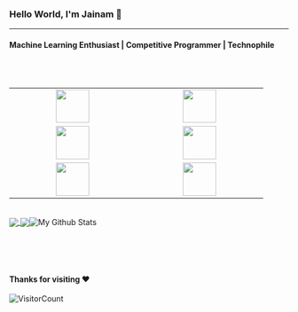 
### Hello World, I'm Jainam :purple_heart:

-----
#### Machine Learning Enthusiast | Competitive Programmer | Technophile

<br>
<br>


<table>
<tbody>
 <tr>
<td align="center" width="16.6%">
<img height=60px src="https://www.vectorlogo.zone/logos/python/python-ar21.svg"> 
</td>
<td align="center" width="16.6%">
<img height=60px src="https://upload.wikimedia.org/wikipedia/commons/1/18/ISO_C%2B%2B_Logo.svg"> 
</td>
</tr>
 <tr>
 <td align="center" width="16.6%">
<img height=60px src="https://www.vectorlogo.zone/logos/firebase/firebase-ar21.svg"> 
   </td>
    <td align="center" width="16.6%">
<img height=60px src="https://www.vectorlogo.zone/logos/nodejs/nodejs-ar21.svg"> 
   </td>
</td>
 </tr>
 <tr>
   <td align="center" width="16.6%">
<img height=60px src="https://www.vectorlogo.zone/logos/git-scm/git-scm-ar21.svg"> 
</td>
<td align="center" width="16.6%">
<img height=60px src="https://www.vectorlogo.zone/logos/github/github-ar21.svg"> 
</td>
</tr>
</tbody>
</table>
<br>
<table>
<tbody>
 <tr>
  <a href="https://github.com/Jainamrockk">
  <img align="center" src="https://github-readme-stats.vercel.app/api/top-langs/?username=Jainamrockk&theme=radical" />
</a>
  <img align="center" src="https://github-readme-stats.vercel.app/api/top-langs/?username=Jainamrockk&theme=radical" />
<img align="center" src="https://github-readme-stats.vercel.app/api?username=Jainamrockk&&show_icons=true&theme=radical" alt="My Github Stats">
   </tr>
</tbody>
</table>

<br>
<br>


#### Thanks for visiting :heart:
![VisitorCount](https://profile-counter.glitch.me/Jainamrockk/count.svg)
